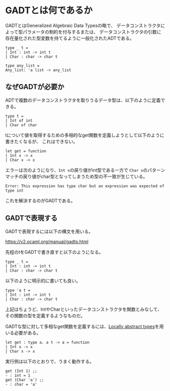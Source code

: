 # GADTとは何であるか

GADTとはGeneralized Algebraic Data Typesの略で、
データコンストラクタによって型パラメータの制約を付与するまたは、
データコンストラクタの引数に存在量化された型変数を持てるように一般化されたADTである。

```
type _ t = 
| Int : int -> int t
| Char : char -> char t
```

```
type any_list =
Any_list: 'a list -> any_list
```

## なぜGADTが必要か

ADTで複数のデータコンストラクタを取りうるデータ型は、以下のように定義できる。

```
type t = 
| Int of int
| Char of char
```

tについて値を取得するための多相的なget関数を定義しようとして以下のように書きたくなるが、
これはできない。

```
let get = function
| Int x -> x
| Char x -> x
```

エラーは次のようになり、`Int x`の戻り値がint型である一方で `Char x`のパターンマッチの戻り値がchar型となってしまうため型の不一致が生じている。

```
Error: This expression has type char but an expression was expected of type int
```

これを解決するのがGADTである。

## GADTで表現する

GADTで表現するには以下の構文を用いる。

https://v2.ocaml.org/manual/gadts.html

先程のtをGADTで書き直すと以下のようになる。

```
type _ t =
| Int : int -> int t
| Char : char -> char t
```

以下のように明示的に書いても良い。

```
type 'a t =
| Int : int -> int t
| Char : char -> char t
```

上記はちょうど、IntやCharといったデータコンストラクタを関数とみなして、その関数の型を定義するようなものだ。

GADTな型に対して多相なget関数を定義するには、[Locally abstract types](https://v2.ocaml.org/manual/locallyabstract.html)を用いる必要がある。

```
let get : type a. a t -> a = function
| Int x -> x
| Char x -> x
```

実行例は以下のとおりで、うまく動作する。

```
get (Int 1) ;;
- : int = 1
get (Char 'a') ;;
- : char = 'a'
```
